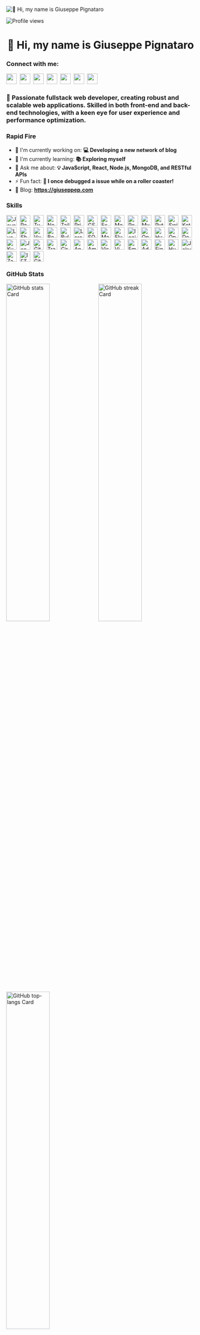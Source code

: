 ![👋 Hi, my name is Giuseppe Pignataro](https://user-images.githubusercontent.com/10498744/210012254-234538ff-d198-48aa-8964-37e6fd45d227.gif)

![Profile views](https://komarev.com/ghpvc/?username=Fastbyte01&label=Profile%20views&color=0e75b6&style=flat)

<div id="toc">
  <ul align="center" style="list-style: none">
    <summary>
      <h1>
        👋 Hi, my name is Giuseppe Pignataro
      </h1>
    </summary>
  </ul>
</div>

**<h3 align="left">Connect with me:</h3>** 
<p align="left"><a href="https://www.facebook.com/Fastbyte01" target="_blank"><img src="https://img.shields.io/badge/Facebook-1877F2?style=flat-square&logo=facebook&logoColor=white" height="28" style="margin-right: 4px"></a> <a href="https://github.com/Fastbyte01" target="_blank"><img src="https://img.shields.io/badge/GitHub-100000?style=flat-square&logo=github&logoColor=white" height="28" style="margin-right: 4px"></a> <a href="https://www.instagram.com/Fastbyte01" target="_blank"><img src="https://img.shields.io/badge/Instagram-E4405F?style=flat-square&logo=instagram&logoColor=white" height="28" style="margin-right: 4px"></a> <a href="https://www.linkedin.com/in/Fastbyte01" target="_blank"><img src="https://img.shields.io/badge/LinkedIn-0077B5?style=flat-square&logo=linkedin&logoColor=white" height="28" style="margin-right: 4px"></a> <a href="https://www.pinterest.com/Fastbyte01" target="_blank"><img src="https://img.shields.io/badge/Pinterest-%23E60023.svg?style=flat-square&&logo=Pinterest&logoColor=white" height="28" style="margin-right: 4px"></a> <a href="https://twitter.com/Fastbyte01" target="_blank"><img src="https://img.shields.io/badge/Twitter-000000?style=flat-square&logo=X&logoColor=white" height="28" style="margin-right: 4px"></a> <a href="https://www.reddit.com/user/Fastbyte01" target="_blank"><img src="https://img.shields.io/badge/Reddit-FF4500?style=flat-square&logo=reddit&logoColor=white" height="28" style="margin-right: 4px"></a></p>

 **<h3 align="left">🚀 Passionate fullstack web developer, creating robust and scalable web applications. Skilled in both front-end and back-end technologies, with a keen eye for user experience and performance optimization.</h3>**

**<h3 align="left">Rapid Fire</h3>**

- 💼 I'm currently working on: **💻 Developing a new network of blog**
- 🌱 I'm currently learning: **📚 Exploring myself**
- 💬 Ask me about: **💡 JavaScript, React, Node.js, MongoDB, and RESTful APIs**
- ⚡ Fun fact: **🎢 I once debugged a issue while on a roller coaster!**
- 📝 Blog: **<a href="https://giuseppep.com" target="_blank">https://giuseppep.com</a>**


 **<h3 align="left">Skills</h3>**

<div style="display: flex; flex-wrap: wrap; gap: 4px; justify-content: left;"><img src="https://img.shields.io/badge/JavaScript-F7DF1C?logo=javascript&logoColor=white" height="28" alt="JavaScript" style="margin-right: 4px"> <img src="https://img.shields.io/badge/React-20232A?logo=react&logoColor=61DAFB" height="28" alt="React" style="margin-right: 4px"> <img src="https://img.shields.io/badge/TypeScript-3178C6?logo=typescript&logoColor=white" height="28" alt="TypeScript" style="margin-right: 4px"> <img src="https://img.shields.io/badge/Node.js-8CC84B?logo=node.js&logoColor=white" height="28" alt="Node.js" style="margin-right: 4px"> <img src="https://img.shields.io/badge/Tailwind_CSS-38B2AC?logo=tailwind-css&logoColor=white" height="28" alt="Tailwind CSS" style="margin-right: 4px"> <img src="https://img.shields.io/badge/Prisma-2D3748?logo=prisma&logoColor=white" height="28" alt="Prisma" style="margin-right: 4px"> <img src="https://img.shields.io/badge/GSAP-00D084?logo=gsap&logoColor=white" height="28" alt="GSAP" style="margin-right: 4px"> <img src="https://img.shields.io/badge/Express-000000?logo=express&logoColor=white" height="28" alt="Express" style="margin-right: 4px"> <img src="https://img.shields.io/badge/MongoDB-4EA94B?logo=mongodb&logoColor=white" height="28" alt="MongoDB" style="margin-right: 4px"> <img src="https://img.shields.io/badge/PostgreSQL-316192?logo=postgresql&logoColor=white" height="28" alt="PostgreSQL" style="margin-right: 4px"> <img src="https://img.shields.io/badge/MySQL-4479A1?logo=mysql&logoColor=white" height="28" alt="MySQL" style="margin-right: 4px"> <img src="https://img.shields.io/badge/Python-306998?logo=python&logoColor=white" height="28" alt="Python" style="margin-right: 4px"> <img src="https://img.shields.io/badge/Swift-F05138?logo=swift&logoColor=white" height="28" alt="Swift" style="margin-right: 4px"> <img src="https://img.shields.io/badge/Kotlin-7F52FF?logo=kotlin&logoColor=white" height="28" alt="Kotlin" style="margin-right: 4px"> <img src="https://img.shields.io/badge/Lua-2C2D72?logo=lua&logoColor=white" height="28" alt="Lua" style="margin-right: 4px"> <img src="https://img.shields.io/badge/Shell-4EAA25?logo=gnu-bash&logoColor=white" height="28" alt="Shell" style="margin-right: 4px"> <img src="https://img.shields.io/badge/Vue.js-35495E?logo=vue.js&logoColor=4FC08D" height="28" alt="Vue" style="margin-right: 4px"> <img src="https://img.shields.io/badge/Bootstrap-563D7C?logo=bootstrap&logoColor=white" height="28" alt="Bootstrap" style="margin-right: 4px"> <img src="https://img.shields.io/badge/Bulma-00D1B2?logo=bulma&logoColor=white" height="28" alt="Bulma" style="margin-right: 4px"> <img src="https://img.shields.io/badge/Laravel-F05032?logo=laravel&logoColor=white" height="28" alt="Laravel" style="margin-right: 4px"> <img src="https://img.shields.io/badge/SQLite-003B57?logo=sqlite&logoColor=white" height="28" alt="SQLite" style="margin-right: 4px"> <img src="https://img.shields.io/badge/MariaDB-003545?logo=mariadb&logoColor=white" height="28" alt="MariaDB" style="margin-right: 4px"> <img src="https://img.shields.io/badge/Flutter-02569B?logo=flutter&logoColor=white" height="28" alt="Flutter" style="margin-right: 4px"> <img src="https://img.shields.io/badge/Ionic-3880FF?logo=ionic&logoColor=white" height="28" alt="Ionic" style="margin-right: 4px"> <img src="https://img.shields.io/badge/OpenAI-412991?logo=openai&logoColor=white" height="28" alt="OpenAI" style="margin-right: 4px"> <img src="https://img.shields.io/badge/Hugging_Face-FF6F91?logo=huggingface&logoColor=white" height="28" alt="Hugging Face" style="margin-right: 4px"> <img src="https://img.shields.io/badge/OpenCV-5C3EE8?logo=opencv&logoColor=white" height="28" alt="OpenCV" style="margin-right: 4px"> <img src="https://img.shields.io/badge/Docker-2496ED?logo=docker&logoColor=white" height="28" alt="Docker" style="margin-right: 4px"> <img src="https://img.shields.io/badge/Kubernetes-326CE5?logo=kubernetes&logoColor=white" height="28" alt="Kubernetes" style="margin-right: 4px"> <img src="https://img.shields.io/badge/Jenkins-D24939?logo=jenkins&logoColor=white" height="28" alt="Jenkins" style="margin-right: 4px"> <img src="https://img.shields.io/badge/GitHub_Actions-2088FF?logo=github-actions&logoColor=white" height="28" alt="GitHub Actions" style="margin-right: 4px"> <img src="https://img.shields.io/badge/Travis_CI-3EAAAF?logo=travis-ci&logoColor=white" height="28" alt="Travis CI" style="margin-right: 4px"> <img src="https://img.shields.io/badge/CircleCI-343434?logo=circleci&logoColor=white" height="28" alt="CircleCI" style="margin-right: 4px"> <img src="https://img.shields.io/badge/Ansible-EE0000?logo=ansible&logoColor=white" height="28" alt="Ansible" style="margin-right: 4px"> <img src="https://img.shields.io/badge/Amazon_AWS-232F3E?logo=amazon-aws&logoColor=white" height="28" alt="Amazon AWS" style="margin-right: 4px"> <img src="https://img.shields.io/badge/Visual_Studio_Code-007ACC?logo=visual-studio-code&logoColor=white" height="28" alt="Visual Studio Code" style="margin-right: 4px"> <img src="https://img.shields.io/badge/Vim-019733?logo=vim&logoColor=white" height="28" alt="Vim" style="margin-right: 4px"> <img src="https://img.shields.io/badge/Emacs-7F5AB6?logo=emacs&logoColor=white" height="28" alt="Emacs" style="margin-right: 4px"> <img src="https://img.shields.io/badge/Adobe_Photoshop-31A8FF?logo=adobe-photoshop&logoColor=white" height="28" alt="Adobe Photoshop" style="margin-right: 4px"> <img src="https://img.shields.io/badge/Figma-F24E1E?logo=figma&logoColor=white" height="28" alt="Figma" style="margin-right: 4px"> <img src="https://img.shields.io/badge/Hugo-FF4088?logo=hugo&logoColor=white" height="28" alt="Hugo" style="margin-right: 4px"> <img src="https://img.shields.io/badge/Jekyll-CC0000?logo=jekyll&logoColor=white" height="28" alt="Jekyll" style="margin-right: 4px"> <img src="https://img.shields.io/badge/Zapier-FA6F00?logo=zapier&logoColor=white" height="28" alt="Zapier" style="margin-right: 4px"> <img src="https://img.shields.io/badge/IFTTT-FF7D32?logo=ifttt&logoColor=white" height="28" alt="IFTTT" style="margin-right: 4px"> <img src="https://img.shields.io/badge/GitHub_Actions-2088FF?logo=github-actions&logoColor=white" height="28" alt="GitHub Actions" style="margin-right: 4px"></div>

 **<h3 align="left">GitHub Stats</h3>**

<p align="left">
  <img width="48%" src="https://github-readme-stats.vercel.app/api?username=fastbyte01&theme=react&hide_title=false&hide_rank=false&show_icons=false&include_all_commits=false&count_private=true&line_height=23" alt="GitHub stats Card" />
  <img width="48%" src="https://streak-stats.demolab.com/?user=fastbyte01&theme=react&hide_border=false&date_format=M+j%5B%2C+Y%5D&mode=daily&hide_total_contributions=false&hide_current_streak=false&hide_longest_streak=false&card_height=200" alt="GitHub streak Card" />
</p>

<p align="left">
  <img width="48%" src="https://github-readme-stats.vercel.app/api/top-langs?username=fastbyte01&theme=react&hide_title=false&layout=compact&langs_count=6&hide_progress=false&card_width=400" alt="GitHub top-langs Card" />
</p>

[![trophy](https://github-profile-trophy.vercel.app/?username=ryo-ma)](https://github.com/ryo-ma/github-profile-trophy)

 **<h3 align="left">Support Me</h3>**

<p align="left"><a href="https://buymeacoffee.com/Fastbyte01" target="_blank"><img src="https://img.shields.io/badge/Buy%20Me%20a%20Coffee-fde047?style=flat-square&logo=buy-me-a-coffee&logoColor=white" height="28" style="margin-right: 4px"></a> <a href="https://paypal.me/Fastbyte01" target="_blank"><img src="https://img.shields.io/badge/PayPal-00457C?style=flat-square&logo=paypal&logoColor=white" height="28" style="margin-right: 4px"></a> <a href="https://ko-fi.com/Fastbyte01" target="_blank"><img src="https://img.shields.io/badge/Ko--fi-343B45?style=flat-square&logo=kofi&logoColor=Black" height="28" style="margin-right: 4px"></a> <a href="https://www.patreon.com/Fastbyte01" target="_blank"><img src="https://img.shields.io/badge/Patreon-F96854?style=flat-square&logo=patreon&logoColor=white" height="28" style="margin-right: 4px"></a></p>
